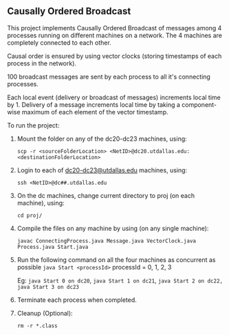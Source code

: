 ## Causally Ordered Broadcast

This project implements Causally Ordered Broadcast of messages among 4 processes running on different machines on a network.
The 4 machines are completely connected to each other.

Causal order is ensured by using vector clocks (storing timestamps of each process in the network).

100 broadcast messages are sent by each process to all it's connecting processes.

Each local event (delivery or broadcast of messages) increments local time by 1.
Delivery of a message increments local time by taking a component-wise maximum of each element of the vector timestamp.

To run the project:

1. Mount the folder on any of the dc20-dc23 machines, using:
    ``` shell
    scp -r <sourceFolderLocation> <NetID>@dc20.utdallas.edu:<destinationFolderLocation>
    ```

2. Login to each of dc20-dc23@utdallas.edu machines, using:
    ``` shell
    ssh <NetID>@dc##.utdallas.edu
    ```

3. On the dc machines, change current directory to proj (on each machine), using:

    `cd proj/`

4. Compile the files on any machine by using (on any single machine):

    `javac ConnectingProcess.java Message.java VectorClock.java Process.java Start.java`

5. Run the following command on all the four machines as concurrent as possible
    `java Start <processId>`
    processId = 0, 1, 2, 3

    Eg: `java Start 0 on dc20`, `java Start 1 on dc21`, `java Start 2 on dc22,` `java Start 3 on dc23`

6. Terminate each process when completed.

7. Cleanup (Optional):
    ``` shell
    rm -r *.class
    ```
